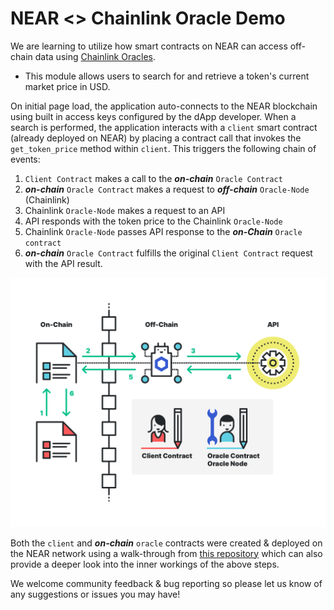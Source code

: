 # NEAR <> Chainlink Oracle Demo

We are learning to utilize how smart contracts on NEAR can access off-chain data using [Chainlink Oracles](https://chain.link/).

- This module allows users to search for and retrieve a token's current market price in USD. 

On initial page load, the application auto-connects to the NEAR blockchain using built in access keys configured by the dApp developer. When a search is performed, the application interacts with a `client` smart contract (already deployed on NEAR) by placing a contract call that invokes the `get_token_price` method within `client`. This triggers the following chain of events:

1) `Client Contract` makes a call to the ***on-chain*** `Oracle Contract`
2) ***on-chain*** `Oracle Contract` makes a request to ***off-chain*** `Oracle-Node` (Chainlink)
3) Chainlink `Oracle-Node` makes a request to an API
4) API responds with the token price to the Chainlink `Oracle-Node` 
5) Chainlink `Oracle-Node` passes API response to the ***on-Chain*** `Oracle contract`
6) ***on-chain*** `Oracle Contract` fulfills the original `Client Contract` request with the API result. 

![Chainlink and NEAR diagram](src/assets/chainlink-diagram.png)

Both the `client` and ***on-chain*** `oracle` contracts were created & deployed on the NEAR network using a walk-through from [this repository](https://github.com/smartcontractkit/near-protocol-contracts) which can also provide a deeper look into the inner workings of the above steps.

We welcome community feedback & bug reporting so please let us know of any suggestions or issues you may have!
